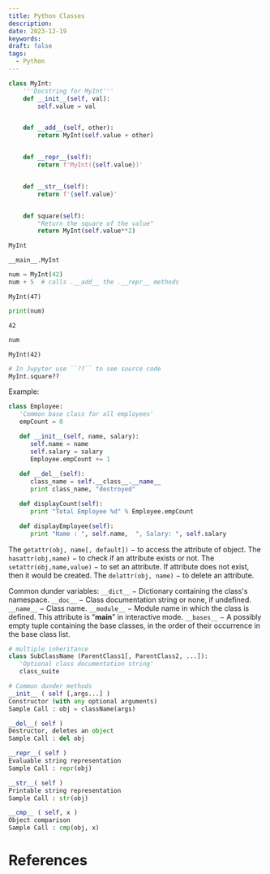 ```yaml
---
title: Python Classes
description: 
date: 2023-12-19
keywords: 
draft: false
tags:
  - Python
---
```

```python
class MyInt:
    '''Docstring for MyInt'''
    def __init__(self, val):
        self.value = val


    def __add__(self, other):
        return MyInt(self.value + other)


    def __repr__(self):
        return f'MyInt({self.value})'


    def __str__(self):
        return f'{self.value}'


    def square(self):
        "Return the square of the value"
        return MyInt(self.value**2)

MyInt
```
`__main__.MyInt`
```python
num = MyInt(42)
num + 5  # calls .__add__ the .__repr__ methods
```
`MyInt(47)`
```python
print(num)
```
`42`
```python
num
```
`MyInt(42)`
```python
# In Jupyter use ``??`` to see source code
MyInt.square??
```

Example:

```python
class Employee:
   'Common base class for all employees'
   empCount = 0

   def __init__(self, name, salary):
      self.name = name
      self.salary = salary
      Employee.empCount += 1
   
   def __del__(self):
      class_name = self.__class__.__name__
      print class_name, "destroyed"

   def displayCount(self):
      print "Total Employee %d" % Employee.empCount

   def displayEmployee(self):
      print "Name : ", self.name,  ", Salary: ", self.salary
```

The `getattr(obj, name[, default])` − to access the attribute of object.
The `hasattr(obj,name)` − to check if an attribute exists or not.
The `setattr(obj,name,value)` − to set an attribute. If attribute does not exist, then it would be created.
The `delattr(obj, name)` − to delete an attribute.

Common dunder variables:
`__dict__` − Dictionary containing the class's namespace.
`__doc__` − Class documentation string or none, if undefined. 
`__name__` − Class name.
`__module__` − Module name in which the class is defined. This attribute is "__main__" in interactive mode. 
`__bases__` − A possibly empty tuple containing the base classes, in the order of their occurrence in the base class list.

```python
# multiple inheritance
class SubClassName (ParentClass1[, ParentClass2, ...]):
   'Optional class documentation string'
   class_suite

# Common dunder methods
__init__ ( self [,args...] ) 
Constructor (with any optional arguments) 
Sample Call : obj = className(args)

__del__( self )
Destructor, deletes an object
Sample Call : del obj

__repr__( self )
Evaluable string representation
Sample Call : repr(obj)

__str__( self )
Printable string representation
Sample Call : str(obj)

__cmp__ ( self, x )
Object comparison
Sample Call : cmp(obj, x)
```


# References
